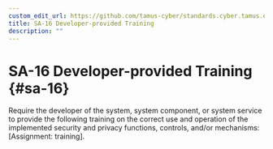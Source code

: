 ```yaml
---
custom_edit_url: https://github.com/tamus-cyber/standards.cyber.tamus.edu/tree/main/content/tamus.edu/TAMUS_profile.xml
title: SA-16 Developer-provided Training
description: ""
---
```


# SA-16 Developer-provided Training {#sa-16}

Require the developer of the system, system component, or system service to provide the following training on the correct use and operation of the implemented security and privacy functions, controls, and/or mechanisms: [Assignment: training].

